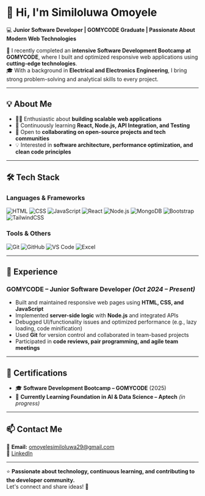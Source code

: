 # 👋 Hi, I'm Similoluwa Omoyele

💻 **Junior Software Developer | GOMYCODE Graduate | Passionate About Modern Web Technologies**  

🚀 I recently completed an **intensive Software Development Bootcamp at GOMYCODE**, where I built and optimized responsive web applications using **cutting-edge technologies**.  
🎓 With a background in **Electrical and Electronics Engineering**, I bring strong problem-solving and analytical skills to every project.

---

## 💡 **About Me**
- 👨‍💻 Enthusiastic about **building scalable web applications**
- 🌱 Continuously learning **React, Node.js, API Integration, and Testing**
- 🤝 Open to **collaborating on open-source projects and tech communities**
- 💡 Interested in **software architecture, performance optimization, and clean code principles**

---

## 🛠 **Tech Stack**
### **Languages & Frameworks**
![HTML](https://img.shields.io/badge/HTML5-E34F26?style=for-the-badge&logo=html5&logoColor=white)
![CSS](https://img.shields.io/badge/CSS3-1572B6?style=for-the-badge&logo=css3&logoColor=white)
![JavaScript](https://img.shields.io/badge/JavaScript-F7DF1E?style=for-the-badge&logo=javascript&logoColor=black)
![React](https://img.shields.io/badge/React-20232A?style=for-the-badge&logo=react&logoColor=61DAFB)
![Node.js](https://img.shields.io/badge/Node.js-43853D?style=for-the-badge&logo=node.js&logoColor=white)
![MongoDB](https://img.shields.io/badge/MongoDB-4EA94B?style=for-the-badge&logo=mongodb&logoColor=white)
![Bootstrap](https://img.shields.io/badge/Bootstrap-563D7C?style=for-the-badge&logo=bootstrap&logoColor=white)
![TailwindCSS](https://img.shields.io/badge/Tailwind_CSS-38B2AC?style=for-the-badge&logo=tailwind-css&logoColor=white)

### **Tools & Others**
![Git](https://img.shields.io/badge/Git-F05032?style=for-the-badge&logo=git&logoColor=white)
![GitHub](https://img.shields.io/badge/GitHub-100000?style=for-the-badge&logo=github&logoColor=white)
![VS Code](https://img.shields.io/badge/VS%20Code-007ACC?style=for-the-badge&logo=visual-studio-code&logoColor=white)
![Excel](https://img.shields.io/badge/Microsoft%20Excel-217346?style=for-the-badge&logo=microsoft-excel&logoColor=white)

---

## 📂 **Experience**
### **GOMYCODE – Junior Software Developer** _(Oct 2024 – Present)_
- Built and maintained responsive web pages using **HTML, CSS, and JavaScript**
- Implemented **server-side logic** with **Node.js** and integrated APIs
- Debugged UI/functionality issues and optimized performance (e.g., lazy loading, code minification)
- Used **Git** for version control and collaborated in team-based projects
- Participated in **code reviews, pair programming, and agile team meetings**

---

## 📜 **Certifications**
- 🎓 **Software Development Bootcamp – GOMYCODE** (2025)
- 🤖 **Currently Learning Foundation in AI & Data Science – Aptech** *(in progress)*

---

## 📫 **Contact Me**
📧 **Email:** omoyelesimiloluwa29@gmail.com  
💼 [LinkedIn](https://www.linkedin.com/in/similoluwa-omoyele-886916331)  

---

⭐ **Passionate about technology, continuous learning, and contributing to the developer community.**  
Let's connect and share ideas! 🚀
